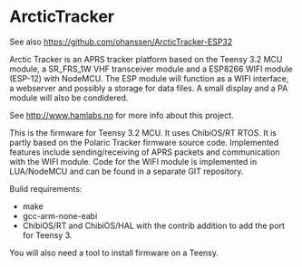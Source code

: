 # ArcticTracker

See also https://github.com/ohanssen/ArcticTracker-ESP32

Arctic Tracker is an APRS tracker platform based on the Teensy 3.2
MCU module, a SR_FRS_1W VHF transceiver module and a ESP8266 WIFI module
(ESP-12) with NodeMCU. The ESP module will function as a WIFI interface, 
a webserver and possibly a storage for data files. A small display
and a PA module will also be condidered. 

See http://www.hamlabs.no for more info about this project. 

This is the firmware for Teensy 3.2 MCU. It uses ChibiOS/RT RTOS. It is partly 
based on the Polaric Tracker firmware source code. Implemented features
include sending/receiving of APRS packets and communication with the
WIFI module. Code for the WIFI module is implemented in LUA/NodeMCU 
and can be found in a separate GIT repository.

Build requirements: 
  * make
  * gcc-arm-none-eabi
  * ChibiOS/RT and ChibiOS/HAL with the contrib addition to add the 
    port for Teensy 3.
    
You will also need a tool to install firmware on a Teensy.
